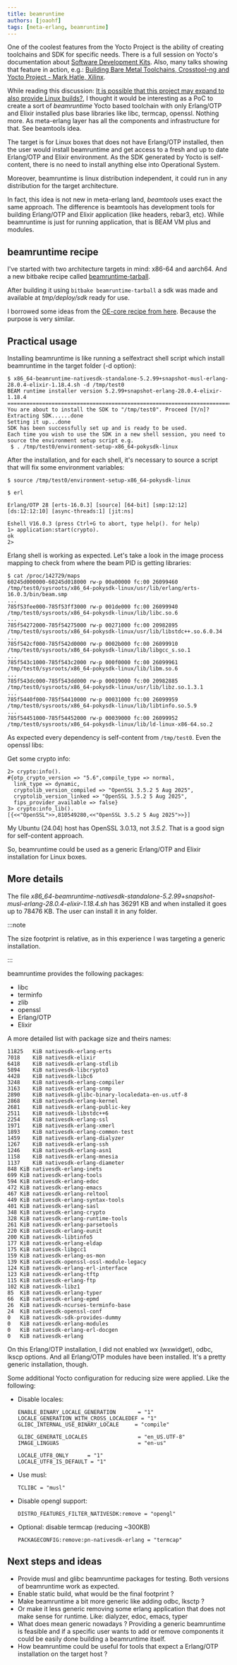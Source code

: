 ```yaml
---
title: beamruntime
authors: [joaohf]
tags: [meta-erlang, beamruntime]
---
```


One of the coolest features from the Yocto Project is the ability of creating toolchains and SDK for specific needs. There is a full
session on Yocto's documentation about [Software Development Kits](https://docs.yoctoproject.org/sdk-manual/index.html). Also, many talks
showing that feature in action, e.g.: [Building Bare Metal Toolchains, Crosstool-ng and Yocto Project - Mark Hatle, Xilinx](https://www.youtube.com/watch?v=b0yXASkIIv8&t=2496s).

While reading this discussion: [It is possible that this project may expand to also provide Linux builds?](https://github.com/erlef/otp_builds/issues/39#issuecomment-3265877959), I thought it would be interesting as a PoC to create a sort of _beamruntime_ Yocto based toolchain with only 
Erlang/OTP and Elixir installed plus base libraries like libc, termcap, openssl. Nothing more. As meta-erlang layer has all the components and infrastructure for that. See beamtools idea.

<!-- truncate -->

The target is for Linux boxes that does not have Erlang/OTP installed, then the user would install beamruntime and get access to a fresh
and up to date Erlang/OTP and Elixir environment. As the SDK generated by Yocto is self-content, there is no need to install anything else into Operational System.

Moreover, beamruntime is linux distribution independent, it could run in any distribution for the target architecture.

In fact, this idea is not new in meta-erlang land, _beamtools_ uses exact the same approach. The difference is beamtools has development tools for
building Erlang/OTP and Elixir application (like headers, rebar3, etc). While beamruntime is just for running application, that is BEAM VM plus and modules.

## beamruntime recipe

I've started with two architecture targets in mind: x86-64 and aarch64. And a new bitbake recipe called [beamruntime-tarball](https://github.com/meta-erlang/meta-erlang/blob/master/recipes-core/meta/beamruntime-tarball.bb).

After building it using `bitbake beamruntime-tarball` a sdk was made and available at _tmp/deploy/sdk_ ready for use.

I borrowed some ideas from the [OE-core recipe from here](https://git.yoctoproject.org/poky/tree/meta/recipes-core/meta/buildtools-tarball.bb). Because the purpose is very similar.

## Practical usage

Installing beamruntime is like running a selfextract shell script which install beamruntime in the target folder (-d option):

```
$ x86_64-beamruntime-nativesdk-standalone-5.2.99+snapshot-musl-erlang-28.0.4-elixir-1.18.4.sh -d /tmp/test0
BEAM runtime installer version 5.2.99+snapshot-erlang-28.0.4-elixir-1.18.4
==========================================================================
You are about to install the SDK to "/tmp/test0". Proceed [Y/n]? 
Extracting SDK......done
Setting it up...done
SDK has been successfully set up and is ready to be used.
Each time you wish to use the SDK in a new shell session, you need to source the environment setup script e.g.
 $ . /tmp/test0/environment-setup-x86_64-pokysdk-linux
```

After the installation, and for each shell, it's necessary to source a script that will fix some environment variables:

```
$ source /tmp/test0/environment-setup-x86_64-pokysdk-linux

$ erl

Erlang/OTP 28 [erts-16.0.3] [source] [64-bit] [smp:12:12] [ds:12:12:10] [async-threads:1] [jit:ns]

Eshell V16.0.3 (press Ctrl+G to abort, type help(). for help)
1> application:start(crypto).
ok
2> 
```

Erlang shell is working as expected. Let's take a look in the image process mapping to check from where the beam PID is getting libraries:

```
$ cat /proc/142729/maps
60245d000000-60245d018000 rw-p 00a00000 fc:00 26099460                   /tmp/test0/sysroots/x86_64-pokysdk-linux/usr/lib/erlang/erts-16.0.3/bin/beam.smp 
...
785f53fee000-785f53ff3000 rw-p 001de000 fc:00 26099940                   /tmp/test0/sysroots/x86_64-pokysdk-linux/lib/libc.so.6
...
785f54272000-785f54275000 rw-p 00271000 fc:00 20982895                   /tmp/test0/sysroots/x86_64-pokysdk-linux/usr/lib/libstdc++.so.6.0.34
...
785f542cf000-785f542d0000 rw-p 0002b000 fc:00 26099910                   /tmp/test0/sysroots/x86_64-pokysdk-linux/lib/libgcc_s.so.1
...
785f543c1000-785f543c2000 rw-p 000f0000 fc:00 26099961                   /tmp/test0/sysroots/x86_64-pokysdk-linux/lib/libm.so.6
...
785f543dc000-785f543dd000 rw-p 00019000 fc:00 20982885                   /tmp/test0/sysroots/x86_64-pokysdk-linux/usr/lib/libz.so.1.3.1
...
785f5440f000-785f54410000 rw-p 00031000 fc:00 26099959                   /tmp/test0/sysroots/x86_64-pokysdk-linux/lib/libtinfo.so.5.9
...
785f54451000-785f54452000 rw-p 00039000 fc:00 26099952                   /tmp/test0/sysroots/x86_64-pokysdk-linux/lib/ld-linux-x86-64.so.2
```

As expected every dependency is self-content from `/tmp/test0`. Even the openssl libs:

Get some crypto info:

```
2> crypto:info().
#{otp_crypto_version => "5.6",compile_type => normal,
  link_type => dynamic,
  cryptolib_version_compiled => "OpenSSL 3.5.2 5 Aug 2025",
  cryptolib_version_linked => "OpenSSL 3.5.2 5 Aug 2025",
  fips_provider_available => false}
3> crypto:info_lib().
[{<<"OpenSSL">>,810549280,<<"OpenSSL 3.5.2 5 Aug 2025">>}]
```

My Ubuntu (24.04) host has OpenSSL 3.0.13, not _3.5.2_. That is a good sign for self-content approach.

So, beamruntime could be used as a generic Erlang/OTP and Elixir installation for Linux boxes.

## More details

The file _x86_64-beamruntime-nativesdk-standalone-5.2.99+snapshot-musl-erlang-28.0.4-elixir-1.18.4.sh_ has 
36291 KB and when installed it goes up to 78476 KB. The user can install it in any folder.

:::note

The size footprint is relative, as in this experience I was targeting a generic installation.

:::

beamruntime provides the following packages:

* libc
* terminfo
* zlib
* openssl
* Erlang/OTP
* Elixir

A more detailed list with package size and theirs names:

```
11825	KiB	nativesdk-erlang-erts
7018	KiB	nativesdk-elixir
6418	KiB	nativesdk-erlang-stdlib
5894	KiB	nativesdk-libcrypto3
4428	KiB	nativesdk-libc6
3248	KiB	nativesdk-erlang-compiler
3163	KiB	nativesdk-erlang-snmp
2890	KiB	nativesdk-glibc-binary-localedata-en-us.utf-8
2868	KiB	nativesdk-erlang-kernel
2681	KiB	nativesdk-erlang-public-key
2511	KiB	nativesdk-libstdc++6
2254	KiB	nativesdk-erlang-ssl
1971	KiB	nativesdk-erlang-xmerl
1893	KiB	nativesdk-erlang-common-test
1459	KiB	nativesdk-erlang-dialyzer
1267	KiB	nativesdk-erlang-ssh
1246	KiB	nativesdk-erlang-asn1
1158	KiB	nativesdk-erlang-mnesia
1137	KiB	nativesdk-erlang-diameter
848	KiB	nativesdk-erlang-inets
699	KiB	nativesdk-erlang-tools
594	KiB	nativesdk-erlang-edoc
472	KiB	nativesdk-erlang-emacs
467	KiB	nativesdk-erlang-reltool
449	KiB	nativesdk-erlang-syntax-tools
401	KiB	nativesdk-erlang-sasl
348	KiB	nativesdk-erlang-crypto
328	KiB	nativesdk-erlang-runtime-tools
261	KiB	nativesdk-erlang-parsetools
220	KiB	nativesdk-erlang-eunit
200	KiB	nativesdk-libtinfo5
177	KiB	nativesdk-erlang-eldap
175	KiB	nativesdk-libgcc1
159	KiB	nativesdk-erlang-os-mon
139	KiB	nativesdk-openssl-ossl-module-legacy
124	KiB	nativesdk-erlang-erl-interface
123	KiB	nativesdk-erlang-tftp
115	KiB	nativesdk-erlang-ftp
102	KiB	nativesdk-libz1
85	KiB	nativesdk-erlang-typer
66	KiB	nativesdk-erlang-epmd
26	KiB	nativesdk-ncurses-terminfo-base
24	KiB	nativesdk-openssl-conf
0	KiB	nativesdk-sdk-provides-dummy
0	KiB	nativesdk-erlang-modules
0	KiB	nativesdk-erlang-erl-docgen
0	KiB	nativesdk-erlang
```

On this Erlang/OTP installation, I did not enabled wx (wxwidget), odbc, lkscp options. And all Erlang/OTP modules have
been installed. It's a pretty generic installation, though.

Some additional Yocto configuration for reducing size were applied. Like the following:

* Disable locales:

    ```
    ENABLE_BINARY_LOCALE_GENERATION       = "1"
    LOCALE_GENERATION_WITH_CROSS_LOCALEDEF = "1"
    GLIBC_INTERNAL_USE_BINARY_LOCALE     = "compile"

    GLIBC_GENERATE_LOCALES                = "en_US.UTF-8"
    IMAGE_LINGUAS                         = "en-us"

    LOCALE_UTF8_ONLY      = "1"
    LOCALE_UTF8_IS_DEFAULT = "1"
    ```

* Use musl:

    ```
    TCLIBC = "musl"
    ```

* Disable opengl support:

    ```
    DISTRO_FEATURES_FILTER_NATIVESDK:remove = "opengl"
    ```

* Optional: disable termcap (reducing ~300KB)

    ```
    PACKAGECONFIG:remove:pn-nativesdk-erlang = "termcap"
    ```

## Next steps and ideas

* Provide musl and glibc beamruntime packages for testing. Both versions of beamruntime work as expected.
* Enable static build, what would be the final footprint ?
* Make beamruntime a bit more generic like adding odbc, lksctp ?
* Or make it less generic removing some erlang application that does not make sense for 
runtime. Like: dialyzer, edoc, emacs, typer
* What does mean generic nowadays ? Providing a generic beamruntime is feasible and if a specific user
wants to add or remove components it could be easily done building a beamruntime itself.
* How beamruntime could be useful for tools that expect a Erlang/OTP installation on the target host ?